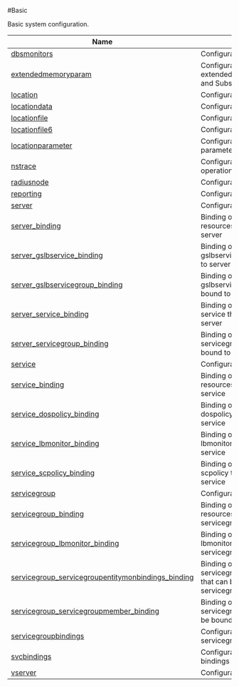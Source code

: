 #Basic

Basic system configuration.


<table><thead><tr><th>Name</th><th>Description</th></tr></thead><tbody><tr><td><a href=".././dbsmonitors/dbsmonitors/">dbsmonitors</a></td><td>Configuration for DB monitors</td></tr><tr><td><a href=".././extendedmemoryparam/extendedmemoryparam/">extendedmemoryparam</a></td><td>Configuration for Parameter for extended memory used by LSN and Subscriber Store</td></tr><tr><td><a href=".././location/location/">location</a></td><td>Configuration for location</td></tr><tr><td><a href=".././locationdata/locationdata/">locationdata</a></td><td>Configuration for location data</td></tr><tr><td><a href=".././locationfile/locationfile/">locationfile</a></td><td>Configuration for location file</td></tr><tr><td><a href=".././locationfile6/locationfile6/">locationfile6</a></td><td>Configuration for location file6</td></tr><tr><td><a href=".././locationparameter/locationparameter/">locationparameter</a></td><td>Configuration for location parameter</td></tr><tr><td><a href=".././nstrace/nstrace/">nstrace</a></td><td>Configuration for nstrace operations</td></tr><tr><td><a href=".././radiusnode/radiusnode/">radiusnode</a></td><td>Configuration for RADIUS Node</td></tr><tr><td><a href=".././reporting/reporting/">reporting</a></td><td>Configuration for reporting</td></tr><tr><td><a href=".././server/server/">server</a></td><td>Configuration for server</td></tr><tr><td><a href=".././server_binding/server_binding/">server_binding</a></td><td>Binding object showing the resources that can be bound to server</td></tr><tr><td><a href=".././server_gslbservice_binding/server_gslbservice_binding/">server_gslbservice_binding</a></td><td>Binding object showing the gslbservice that can be bound to server</td></tr><tr><td><a href=".././server_gslbservicegroup_binding/server_gslbservicegroup_binding/">server_gslbservicegroup_binding</a></td><td>Binding object showing the gslbservicegroup that can be bound to server</td></tr><tr><td><a href=".././server_service_binding/server_service_binding/">server_service_binding</a></td><td>Binding object showing the service that can be bound to server</td></tr><tr><td><a href=".././server_servicegroup_binding/server_servicegroup_binding/">server_servicegroup_binding</a></td><td>Binding object showing the servicegroup that can be bound to server</td></tr><tr><td><a href=".././service/service/">service</a></td><td>Configuration for service</td></tr><tr><td><a href=".././service_binding/service_binding/">service_binding</a></td><td>Binding object showing the resources that can be bound to service</td></tr><tr><td><a href=".././service_dospolicy_binding/service_dospolicy_binding/">service_dospolicy_binding</a></td><td>Binding object showing the dospolicy that can be bound to service</td></tr><tr><td><a href=".././service_lbmonitor_binding/service_lbmonitor_binding/">service_lbmonitor_binding</a></td><td>Binding object showing the lbmonitor that can be bound to service</td></tr><tr><td><a href=".././service_scpolicy_binding/service_scpolicy_binding/">service_scpolicy_binding</a></td><td>Binding object showing the scpolicy that can be bound to service</td></tr><tr><td><a href=".././servicegroup/servicegroup/">servicegroup</a></td><td>Configuration for service group</td></tr><tr><td><a href=".././servicegroup_binding/servicegroup_binding/">servicegroup_binding</a></td><td>Binding object showing the resources that can be bound to servicegroup</td></tr><tr><td><a href=".././servicegroup_lbmonitor_binding/servicegroup_lbmonitor_binding/">servicegroup_lbmonitor_binding</a></td><td>Binding object showing the lbmonitor that can be bound to servicegroup</td></tr><tr><td><a href=".././servicegroup_servicegroupentitymonbindings_binding/servicegroup_servicegroupentitymonbindings_binding/">servicegroup_servicegroupentitymonbindings_binding</a></td><td>Binding object showing the servicegroupentitymonbindings that can be bound to servicegroup</td></tr><tr><td><a href=".././servicegroup_servicegroupmember_binding/servicegroup_servicegroupmember_binding/">servicegroup_servicegroupmember_binding</a></td><td>Binding object showing the servicegroupmember that can be bound to servicegroup</td></tr><tr><td><a href=".././servicegroupbindings/servicegroupbindings/">servicegroupbindings</a></td><td>Configuration for servicegroupbind</td></tr><tr><td><a href=".././svcbindings/svcbindings/">svcbindings</a></td><td>Configuration for service bindings</td></tr><tr><td><a href=".././vserver/vserver/">vserver</a></td><td>Configuration for virtual server</td></tr></tbody></table>
